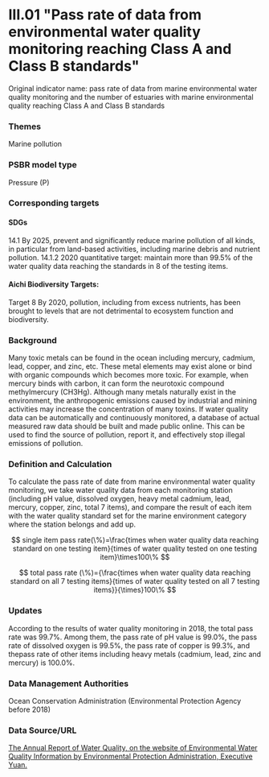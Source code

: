 # III.01 "Pass rate of data from environmental water quality monitoring reaching Class A and Class B standards"
Original indicator name: pass rate of data from marine environmental water quality monitoring and the number of estuaries with marine environmental quality reaching Class A and Class B standards

<script type="text/javascript" src="http://cdn.mathjax.org/mathjax/latest/MathJax.js?config=TeX-AMS-MML_HTMLorMML"></script>

### Themes
Marine pollution
### PSBR model type
Pressure (P)
### Corresponding targets
#### SDGs
14.1 By 2025, prevent and significantly reduce marine pollution of all kinds, in particular from land-based activities, including marine debris and nutrient pollution. 14.1.2 2020 quantitative target: maintain more than 99.5% of the water quality data reaching the standards in 8 of the testing items.
#### Aichi Biodiversity Targets:
Target 8 By 2020, pollution, including from excess nutrients, has been brought to levels that are not detrimental to ecosystem function and biodiversity.
### Background
Many toxic metals can be found in the ocean including mercury, cadmium, lead, copper, and zinc, etc. These metal elements may exist alone or bind with organic compounds which becomes more toxic. For example, when mercury binds with carbon, it can form the neurotoxic compound methylmercury (CH3Hg). Although many metals naturally exist in the environment, the anthropogenic emissions caused by industrial and mining activities may increase the concentration of many toxins. If water quality data can be automatically and continuously monitored, a database of actual measured raw data should be built and made public online. This can be used to find the source of pollution, report it, and effectively stop illegal emissions of pollution.
### Definition and Calculation
To calculate the pass rate of date from marine environmental water quality monitoring, we take water quality data from each monitoring station (including pH value, dissolved oxygen, heavy metal cadmium, lead, mercury, copper, zinc, total 7 items), and compare the result of each item with the water quality standard set for the marine environment category where the station belongs and add up.

$$ single item pass rate(\%)=\frac{times when water quality data reaching standard on one testing item}{times of water quality tested on one testing item}\times100\% $$

$$ total pass rate (\%)={\frac{times when water quality data reaching standard on all 7 testing items}{times of water quality tested on all 7 testing items}}{\times}100\% $$

### Updates
According to the results of water quality monitoring in 2018, the total pass rate was 99.7%. Among them, the pass rate of pH value is 99.0%, the pass rate of dissolved oxygen is 99.5%, the pass rate of copper is 99.3%, and thepass rate of other items including heavy metals (cadmium, lead, zinc and mercury) is 100.0%.
### Data Management Authorities
Ocean Conservation Administration (Environmental Protection Agency before 2018)
### Data Source/URL
[The Annual Report of Water Quality, on the website of Environmental Water Quality Information by Environmental Protection Administration, Executive Yuan.](https://wq.epa.gov.tw/Code/Report/ReportList.aspx)